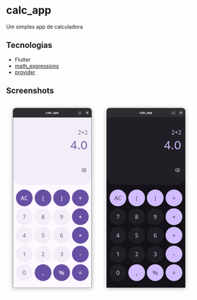 # calc_app

Um simples app de calculadora

## Tecnologias
- Flutter
- [math_expressions](https://pub.dev/packages/math_expressions)
- [provider](https://pub.dev/packages/provider)

## Screenshots

<img src="screenshots/light.png" width="250px" />
<img src="screenshots/dark.png" width="250px" />